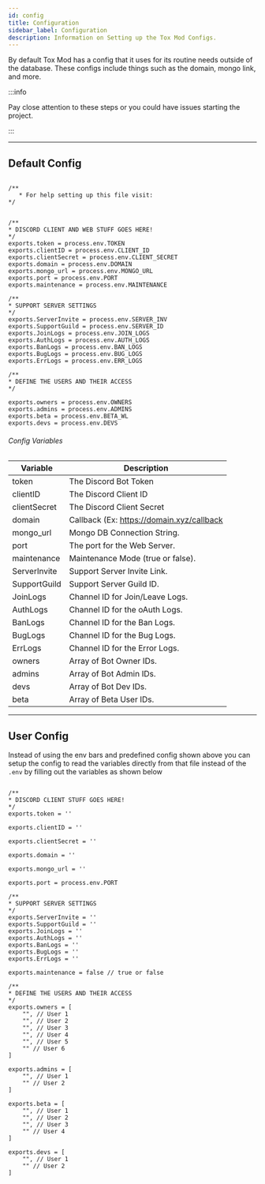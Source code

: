 ```yaml
---
id: config
title: Configuration 
sidebar_label: Configuration
description: Information on Setting up the Tox Mod Configs.
---
```


By default Tox Mod has a config that it uses for its routine needs
outside of the database. These configs include things such as the 
domain, mongo link, and more.

:::info

Pay close attention to these steps 
or you could have issues starting the project.

:::

---

## Default Config
```js:title=config

/**
   * For help setting up this file visit: 
*/


/**
* DISCORD CLIENT AND WEB STUFF GOES HERE!
*/
exports.token = process.env.TOKEN
exports.clientID = process.env.CLIENT_ID
exports.clientSecret = process.env.CLIENT_SECRET
exports.domain = process.env.DOMAIN
exports.mongo_url = process.env.MONGO_URL
exports.port = process.env.PORT
exports.maintenance = process.env.MAINTENANCE

/**
* SUPPORT SERVER SETTINGS
*/
exports.ServerInvite = process.env.SERVER_INV
exports.SupportGuild = process.env.SERVER_ID
exports.JoinLogs = process.env.JOIN_LOGS
exports.AuthLogs = process.env.AUTH_LOGS
exports.BanLogs = process.env.BAN_LOGS
exports.BugLogs = process.env.BUG_LOGS
exports.ErrLogs = process.env.ERR_LOGS

/**
* DEFINE THE USERS AND THEIR ACCESS 
*/

exports.owners = process.env.OWNERS
exports.admins = process.env.ADMINS
exports.beta = process.env.BETA_WL
exports.devs = process.env.DEVS

```

###### Config Variables

| Variable               | Description                                   |
| ---------------------- | --------------------------------------------- |
| token                  | The Discord Bot Token                         |
| clientID               | The Discord Client ID                         |
| clientSecret           | The Discord Client Secret                     |
| domain                 | Callback (Ex: https://domain.xyz/callback     | 
| mongo_url              | Mongo DB Connection String.                   |
| port                   | The port for the Web Server.                  |
| maintenance            | Maintenance Mode (true or false).             |
| ServerInvite           | Support Server Invite Link.                   |
| SupportGuild           | Support Server Guild ID.                      |
| JoinLogs               | Channel ID for Join/Leave Logs.               |
| AuthLogs               | Channel ID for the oAuth Logs.                |
| BanLogs                | Channel ID for the Ban Logs.                  |
| BugLogs                | Channel ID for the Bug Logs.                  |
| ErrLogs                | Channel ID for the Error Logs.                |
| owners                 | Array of Bot Owner IDs.                       |
| admins                 | Array of Bot Admin IDs.                       |
| devs                   | Array of Bot Dev IDs.                         |
| beta                   | Array of Beta User IDs.                       |

---

## User Config
Instead of using the env bars and predefined config shown above you can
setup the config to read the variables directly from that file instead of
the `.env` by filling out the variables as shown below

```js:title=config

/**
* DISCORD CLIENT STUFF GOES HERE!
*/
exports.token = ''

exports.clientID = ''

exports.clientSecret = ''

exports.domain = ''

exports.mongo_url = ''

exports.port = process.env.PORT

/**
* SUPPORT SERVER SETTINGS
*/
exports.ServerInvite = ''
exports.SupportGuild = ''
exports.JoinLogs = ''
exports.AuthLogs = ''
exports.BanLogs = ''
exports.BugLogs = ''
exports.ErrLogs = ''

exports.maintenance = false // true or false

/**
* DEFINE THE USERS AND THEIR ACCESS 
*/
exports.owners = [
    "", // User 1
    "", // User 2
    "", // User 3
    "", // User 4
    "", // User 5
    "" // User 6
]

exports.admins = [
    "", // User 1
    "" // User 2
]

exports.beta = [
    "", // User 1
    "", // User 2
    "", // User 3
    "" // User 4
]

exports.devs = [
    "", // User 1
    "" // User 2
]

```
